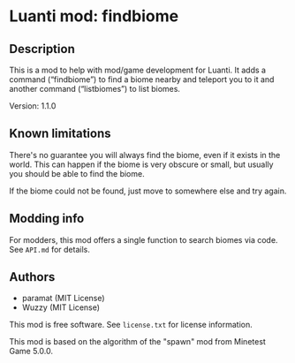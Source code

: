 # Luanti mod: findbiome

## Description
This is a mod to help with mod/game development for Luanti.
It adds a command (“findbiome”) to find a biome nearby and teleport you to it
and another command (“listbiomes”) to list biomes.

Version: 1.1.0

## Known limitations
There's no guarantee you will always find the biome, even if it exists in the world.
This can happen if the biome is very obscure or small, but usually you should be
able to find the biome.

If the biome could not be found, just move to somewhere else and try again.

## Modding info

For modders, this mod offers a single function to search biomes via code.
See `API.md` for details.

## Authors
- paramat (MIT License)
- Wuzzy (MIT License)

This mod is free software. See `license.txt` for license information.

This mod is based on the algorithm of the "spawn" mod from Minetest Game 5.0.0.
